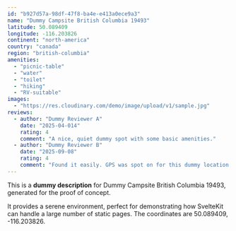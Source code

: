 ```yaml
---
id: "b927d57a-98df-47f8-ba4e-e413a0ece9a3"
name: "Dummy Campsite British Columbia 19493"
latitude: 50.089409
longitude: -116.203826
continent: "north-america"
country: "canada"
region: "british-columbia"
amenities:
  - "picnic-table"
  - "water"
  - "toilet"
  - "hiking"
  - "RV-suitable"
images:
  - "https://res.cloudinary.com/demo/image/upload/v1/sample.jpg"
reviews:
  - author: "Dummy Reviewer A"
    date: "2025-04-014"
    rating: 4
    comment: "A nice, quiet dummy spot with some basic amenities."
  - author: "Dummy Reviewer B"
    date: "2025-09-08"
    rating: 4
    comment: "Found it easily. GPS was spot on for this dummy location."
---
```


This is a **dummy description** for Dummy Campsite British Columbia 19493, generated for the proof of concept.

It provides a serene environment, perfect for demonstrating how SvelteKit can handle a large number of static pages. The coordinates are 50.089409, -116.203826.
